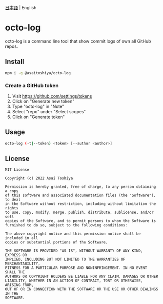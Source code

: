 [日本語](./README.md) | English
  
# octo-log

octo-log is a command line tool that show commit logs of own all GitHub repos.


## Install

```bash
npm i -g @asaitoshiya/octo-log
```

### Create a GitHub token

  1. Visit https://github.com/settings/tokens
  2. Click on "Generate new token"
  3. Type "octo-log" in "Note"
  4. Select "repo" under "Select scopes"
  5. Click on "Generate token"


## Usage

```bash
octo-log (-t|--token) <token> [--author <author>]
```


## License

    MIT License
    
    Copyright (c) 2022 Asai Toshiya
    
    Permission is hereby granted, free of charge, to any person obtaining a copy
    of this software and associated documentation files (the "Software"), to deal
    in the Software without restriction, including without limitation the rights
    to use, copy, modify, merge, publish, distribute, sublicense, and/or sell
    copies of the Software, and to permit persons to whom the Software is
    furnished to do so, subject to the following conditions:
    
    The above copyright notice and this permission notice shall be included in all
    copies or substantial portions of the Software.
    
    THE SOFTWARE IS PROVIDED "AS IS", WITHOUT WARRANTY OF ANY KIND, EXPRESS OR
    IMPLIED, INCLUDING BUT NOT LIMITED TO THE WARRANTIES OF MERCHANTABILITY,
    FITNESS FOR A PARTICULAR PURPOSE AND NONINFRINGEMENT. IN NO EVENT SHALL THE
    AUTHORS OR COPYRIGHT HOLDERS BE LIABLE FOR ANY CLAIM, DAMAGES OR OTHER
    LIABILITY, WHETHER IN AN ACTION OF CONTRACT, TORT OR OTHERWISE, ARISING FROM,
    OUT OF OR IN CONNECTION WITH THE SOFTWARE OR THE USE OR OTHER DEALINGS IN THE
    SOFTWARE.